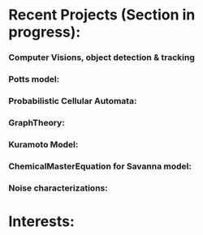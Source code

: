

# Recent Projects (Section in progress):

### Computer Visions, object detection & tracking

### Potts model:
  
### Probabilistic Cellular Automata:
  
### GraphTheory:

### Kuramoto Model:

### ChemicalMasterEquation for Savanna model:

### Noise characterizations:
  
# Interests:
